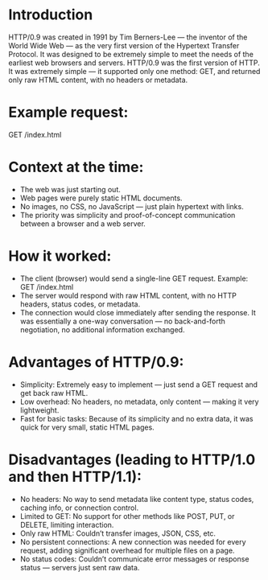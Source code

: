 # Introduction

HTTP/0.9 was created in 1991 by Tim Berners-Lee — the inventor of the World Wide Web — as the very first version of the Hypertext Transfer Protocol. It was designed to be extremely simple to meet the needs of the earliest web browsers and servers. HTTP/0.9 was the first version of HTTP. It was extremely simple — it supported only one method: GET, and returned only raw HTML content, with no headers or metadata.

# Example request:

GET /index.html

# Context at the time:

- The web was just starting out.
- Web pages were purely static HTML documents.
- No images, no CSS, no JavaScript — just plain hypertext with links.
- The priority was simplicity and proof-of-concept communication between a browser and a web server.

# How it worked:

- The client (browser) would send a single-line GET request.
  Example: GET /index.html
- The server would respond with raw HTML content, with no HTTP headers, status codes, or metadata.
- The connection would close immediately after sending the response.
  It was essentially a one-way conversation — no back-and-forth negotiation, no additional information exchanged.

# Advantages of HTTP/0.9:

- Simplicity: Extremely easy to implement — just send a GET request and get back raw HTML.
- Low overhead: No headers, no metadata, only content — making it very lightweight.
- Fast for basic tasks: Because of its simplicity and no extra data, it was quick for very small,
  static HTML pages.

# Disadvantages (leading to HTTP/1.0 and then HTTP/1.1):

- No headers: No way to send metadata like content type, status codes, caching info, or connection
  control.
- Limited to GET: No support for other methods like POST, PUT, or DELETE, limiting interaction.
- Only raw HTML: Couldn’t transfer images, JSON, CSS, etc.
- No persistent connections: A new connection was needed for every request, adding significant
  overhead for multiple files on a page.
- No status codes: Couldn’t communicate error messages or response status — servers just sent raw
  data.
